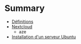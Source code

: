 # Summary

* [Définitions](definitions.md)
* [Nextcloud](nextcloud.md)
   * aze
* [Installation d'un serveur Ubuntu](installation_dun_serveur_ubuntu.md)

